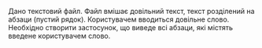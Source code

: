 Дано текстовий файл. Файл вмішає довільний текст, текст розділений на абзаци (пустий рядок). Користувачем вводиться довільне слово. Необхідно створити застосунок, що виведе всі абзаци, які містять введене користувачем слово.
